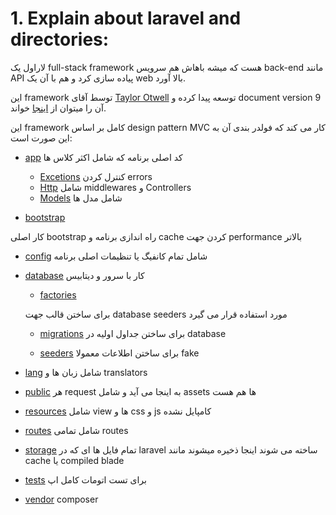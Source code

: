# 1. Explain about laravel and directories:

لاراول یک full-stack framework هست که میشه باهاش هم سرویس back-end مانند API پیاده سازی کرد و هم با آن یک web بالا آورد.

این framework توسط آقای [Taylor Otwell](https://github.com/taylorotwell) توسعه پیدا کرده و document version 9 آن را میتوان از [اینجا](https://github.com/taylorotwell) خواند.

این framework کامل بر اساس design pattern MVC کار می کند که فولدر بندی آن به این صورت است:

-   [app](app/) کد اصلی برنامه که شامل اکثر کلاس ها

    -   [Excetions](app/Excetions) کنترل کردن errors
    -   [Http](app/Http) شامل middlewares و Controllers
    -   [Models](app/Models) شامل مدل ها

-   [bootstrap](bootsrap/)

کار اصلی bootstrap راه اندازی برنامه و cache کردن جهت performance بالاتر

-   [config](config/) شامل تمام کانفیگ یا تنظیمات اصلی برنامه

-   [database](database/) کار با سرور و دیتابیس

    -   [factories](database/factories/)

    برای ساختن قالب جهت database seeders مورد استفاده قرار می گیرد

    -   [migrations](database/migrations/) برای ساختن جداول اولیه در database

    -   [seeders](database/seeders/) برای ساختن اطلاعات معمولا fake

-   [lang](lang/) شامل زبان ها و translators

-   [public](public/) هر request به اینجا می آید و شامل assets ها هم هست

-   [resources](resources/) شامل view ها و css و js کامپایل نشده

-   [routes](routes/) شامل تمامی routes

-   [storage](storage/) تمام فایل ها ای که در laravel ساخته می شوند اینجا ذخیره میشوند مانند cache یا compiled blade

-   [tests](tests/) برای تست اتومات کامل اپ

-   [vendor](vendor/) composer
